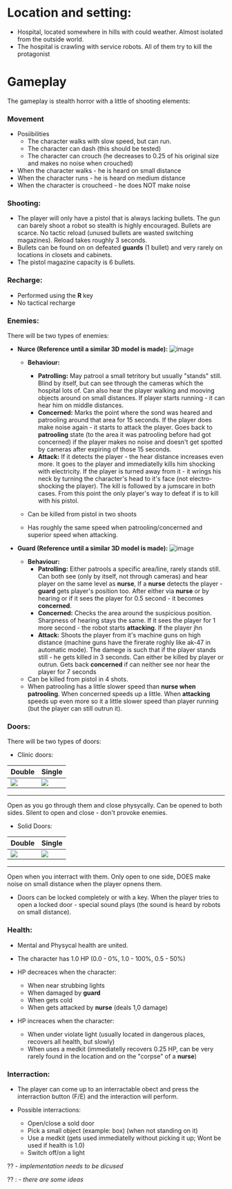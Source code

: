 # Location and setting:

- Hospital, located somewhere in hills with could weather. Almost isolated from the outside world. 
- The hospital is crawling with service robots. All of them try to kill the protagonist


# Gameplay

The gameplay is stealth horror with a little of shooting elements:  
### Movement
- Posiibilities
    - The character walks with slow speed, but can run.
    - The character can dash (this should be tested)
    - The character can crouch (he decreases to 0.25 of his original size and makes no noise when crouched)
- When the character walks - he is heard on small distance
- When the character runs - he is heard on medium distance
- When the character is croucheed - he does NOT make noise

### Shooting:
- The player will only have a pistol that is always lacking bullets. The gun can barely shoot a robot so stealth is highly encouraged. Bullets are scarce. No tactic reload (unused bullets are wasted switching magazines). Reload takes roughly 3 seconds.  
- Bullets can be found on on defeated **guards** (1 bullet) and very rarely on locations in closets and cabinets. 
- The pistol magazine capacity is 6 bullets.

### Recharge:
- Performed using the **R** key
- No tactical recharge    

### Enemies: 
There will be two types of enemies:  
- **Nurce (Reference until a similar 3D model is made):**
![image](Nurce.jpg)
    - **Behaviour:**
        - **Patrolling:** May patrool a small tetritory but usually "stands" still.
        Blind by itself, but can see through the cameras which the hospital lots of. Can also hear the player walking and mooving objects around on small distances. If player starts running - it can hear him on middle distances.  
        - **Concerned:** Marks the point where the sond was heared and patrooling around that area for 15 seconds. If the player does make noise again - it starts to attack the player. Goes back to **patrooling** state (to the area it was patrooling before had got concerned) if the player makes no noise and doesn't get spotted by cameras after expiring of those 15 seconds.  
        - **Attack:**  If it detects the player - the hear distance increases even more. It goes to the player and immediatelly kills him shocking with electricity. If the player is turned away from it - it wrings his neck by turning the character's head to it's face (not electro-shocking the player). The kill is followed by a jumscare in both cases. From this point the only player's way to defeat if is to kill with his pistol.

    - Can be killed from pistol in two shoots
    - Has roughly the same speed when patrooling/concerned and superior speed when attacking.

- **Guard (Reference until a similar 3D model is made):**
    ![image](Guard.jpg) 

    - **Behaviour:**
        - **Patrolling:** Either patrools a specific area/line, rarely stands still. Can both see (only by itself, not through cameras) and hear player on the same level as **nurse**, If a **nurse** detects the player - **guard** gets player's position too. After either via **nurse** or by hearing or if it sees the player for 0.5 second - it becomes **concerned**.
        - **Concerned:** Checks the area around the suspicious position. Sharpness of hearing stays the same. If it sees the player for 1 more second - the robot starts **attacking**. If the player jhn   
        - **Attack:** Shoots the player from it's machine guns on high distance (machine guns have the firerate roghly like ak-47 in automatic mode). The damege is such that if the player stands still - he gets killed in 3 seconds. Can either be killed by player or outrun. Gets back **concerned** if can neither see nor hear the player for 7 seconds
    - Can be killed from pistol in 4 shots.
    - When patrooling has a little slower speed than **nurse when patrooling**. When concerned speeds up a little. When **attacking** speeds up even more so it a little slower speed than player running (but the player can still outrun it).

### Doors:  
There will be two types of doors:
- Clinic doors:

| Double | Single |
|:----|:----|
| ![](DoubleClinicDoors.png) | ![](SingleClinicDoor.png) |
<hr>

Open as you go through them and close physycally. Can be opened to both sides. Silent to open and close - don't provoke enemies.


- Solid Doors:   

| Double | Single |
|:----|:----|
| ![](DoubleMetallicDoors.png) | ![](SingleMetallicDoor.png) |
<hr>

Open when you interract with them. Only open to one side, DOES make noise on small distance when the player opnens them.
- Doors can be locked completely or with a key. When the player tries to open a locked door - special sound plays (the sound is heard by robots on small distance).


### Health:
- Mental and Physycal health are united.

- The character has 1.0 HP (0.0 - 0%, 1.0 - 100%, 0.5 - 50%)

- HP decreaces when the character:
    - When near strubbing lights
    - When damaged by **guard**
    - When gets cold
    - When gets attacked by **nurse** (deals 1,0 damage)

- HP increaces when the character:
    - When under violate light (usually located in dangerous places, recovers all health, but slowly)
    - When uses a medkit (immediatelly recovers 0.25 HP, can be very rarely found in the location and on the "corpse" of a **nurse**)


### Interraction:

- The player can come up to an interractable obect and press the interraction button (F/E) and the interaction will perform.

- Possible interractions:
    - Open/close a sold door 
    - Pick a small object (example: box) (when not standing on it)
    - Use a medkit (gets used immediatelly without picking it up; Wont be used if health is 1.0)
    - Switch off/on a light


?? - *implementation needs to be dicused* 

?? : - *there are some ideas*